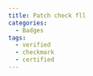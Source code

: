 ```yaml
---
title: Patch check fll
categories:
  - Badges
tags:
  - verified
  - checkmark
  - certified
---
```

